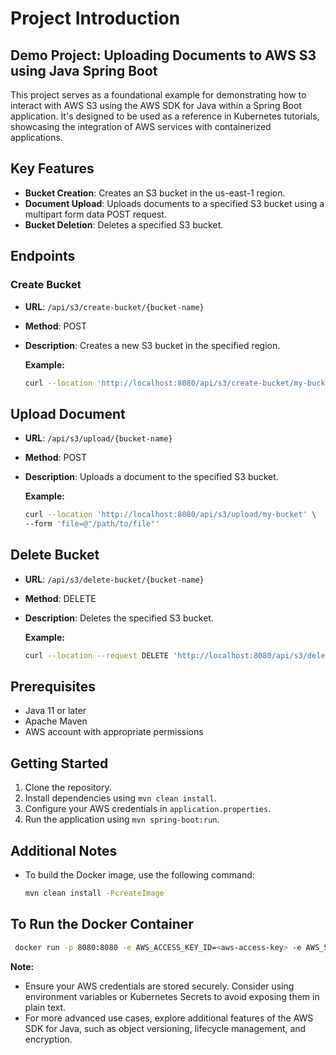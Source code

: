 # Project Introduction

## Demo Project: Uploading Documents to AWS S3 using Java Spring Boot

This project serves as a foundational example for demonstrating how to interact with AWS S3 using the AWS SDK for Java within a Spring Boot application. It's designed to be used as a reference in Kubernetes tutorials, showcasing the integration of AWS services with containerized applications.

## Key Features

- **Bucket Creation**: Creates an S3 bucket in the us-east-1 region.
- **Document Upload**: Uploads documents to a specified S3 bucket using a multipart form data POST request.
- **Bucket Deletion**: Deletes a specified S3 bucket.

## Endpoints

### Create Bucket

- **URL**: `/api/s3/create-bucket/{bucket-name}`
- **Method**: POST
- **Description**: Creates a new S3 bucket in the specified region.

  **Example:**
  ```bash
  curl --location 'http://localhost:8080/api/s3/create-bucket/my-bucket'

## Upload Document

- **URL**: `/api/s3/upload/{bucket-name}`
- **Method**: POST
- **Description**: Uploads a document to the specified S3 bucket.

  **Example:**
  ```bash
  curl --location 'http://localhost:8080/api/s3/upload/my-bucket' \
  --form 'file=@"/path/to/file"'

## Delete Bucket

- **URL**: `/api/s3/delete-bucket/{bucket-name}`
- **Method**: DELETE
- **Description**: Deletes the specified S3 bucket.

  **Example:**
  ```bash
  curl --location --request DELETE 'http://localhost:8080/api/s3/delete-bucket/my-bucket'

## Prerequisites

- Java 11 or later
- Apache Maven
- AWS account with appropriate permissions

## Getting Started

1. Clone the repository.
2. Install dependencies using `mvn clean install`.
3. Configure your AWS credentials in `application.properties`.
4. Run the application using `mvn spring-boot:run`.

## Additional Notes

- To build the Docker image, use the following command:
  ```bash
  mvn clean install -PcreateImage
## To Run the Docker Container

```bash
 docker run -p 8080:8080 -e AWS_ACCESS_KEY_ID=<aws-access-key> -e AWS_SECRET_ACCESS_KEY=<your-access-key-id> secrets/awss3:0.0.1-SNAPSHOT
```

**Note:**

- Ensure your AWS credentials are stored securely. Consider using environment variables or Kubernetes Secrets to avoid exposing them in plain text.
- For more advanced use cases, explore additional features of the AWS SDK for Java, such as object versioning, lifecycle management, and encryption.
